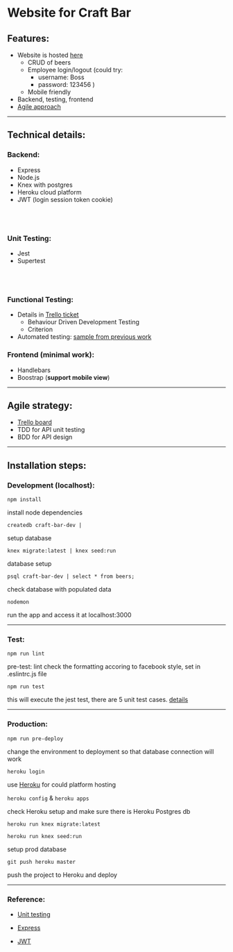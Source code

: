 
# Website for Craft Bar


## Features:
- Website is hosted [here](https://craft-bar-express.herokuapp.com/)
  - CRUD of beers
  - Employee login/logout (could try:
    -  username: Boss
    - password: 123456 )
  - Mobile friendly
- Backend, testing, frontend
- [Agile approach]((https://trello.com/b/cFSZD5vf/craft-bar-website))
<hr>

## Technical details:
### Backend:
- Express
- Node.js
- Knex with postgres
- Heroku cloud platform
- JWT (login session token cookie)
<br />
<br />

### Unit Testing:
 - Jest
 - Supertest
<br />
<br />

### Functional Testing:
 - Details in [Trello ticket](https://trello.com/c/noff6RW2/1-test-planning-and-documentation)
   - Behaviour Driven Development Testing
   - Criterion
 - Automated testing: [sample from previous work](https://github.com/bcgov/range-web/tree/BDDTest)


### Frontend (minimal work):
 - Handlebars
 - Boostrap (**support mobile view**)

<hr>

## Agile strategy:
- [Trello board](https://trello.com/b/cFSZD5vf/craft-bar-website)
- TDD for API unit testing
- BDD for API design

<hr>

## Installation steps:

### Development (localhost):
`npm install`

install node dependencies

`createdb craft-bar-dev |`

setup database

`knex migrate:latest | knex seed:run`

database setup

`psql craft-bar-dev | select * from beers;`

check database with populated data

`nodemon`

run the app and access it at localhost:3000

<hr>

### Test:
`npm run lint`

pre-test: lint check the formatting accoring to facebook style, set in .eslintrc.js file

`npm run test`

this will execute the jest test, there are 5 unit test cases. [details](https://trello.com/c/zEy3WEgP/10-api-unit-testing)

<hr>

### Production:
`npm run pre-deploy`

change the environment to deployment so that database connection will work

`heroku login`

use [Heroku](https://www.heroku.com) for could platform hosting

`heroku config` &  `heroku apps`

check Heroku setup and make sure there is Heroku Postgres db

`heroku run knex migrate:latest`

`heroku run knex seed:run`

setup prod database

`git push heroku master`

push the project to Heroku and deploy

<hr>


### Reference:
- [Unit testing](http://www.albertgao.xyz/2017/05/24/how-to-test-expressjs-with-jest-and-supertest/)

- [Express](https://github.com/w3cj/Full-Stack-JavaScript-CRUD/tree/master)

- [JWT](https://medium.com/@patrykcieszkowski/jwt-authentication-in-express-js-ee898b87a60)
